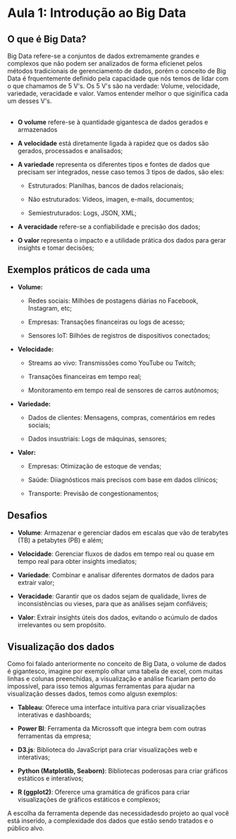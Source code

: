 # Aula 1: Introdução ao Big Data

## O que é Big Data?

Big Data refere-se a conjuntos de dados extremamente grandes e complexos que não podem ser analizados de forma eficienet pelos métodos tradicionais de gerenciamento de dados, porém o conceito de Big Data é frquentemente definido pela capacidade que nós temos de lidar com o que chamamos de 5 V's. Os 5 V's são na verdade: Volume, velocidade, variedade, veracidade e valor. Vamos entender melhor o que siginifica cada um desses V's. 
<br></br>

- **O volume** refere-se à quantidade gigantesca de dados gerados e armazenados

- **A velocidade** está diretamente ligada à rapidez que os dados são gerados, processados e analisados;

- **A variedade** representa os diferentes tipos e fontes de dados que precisam ser integrados, nesse caso temos 3 tipos de dados, são eles: 

    - Estruturados: Planilhas, bancos de dados relacionais;

    - Não estruturados: Vídeos, imagen, e-mails, documentos;

    - Semiestruturados: Logs, JSON, XML;

- **A veracidade** refere-se a confiabilidade e precisão dos dados;

- **O valor** representa o impacto e a utilidade prática dos dados para gerar insights e tomar decisões;

## Exemplos práticos de cada uma

- **Volume:**

    - Redes sociais: Milhões de postagens diárias no Facebook, Instagram, etc;

    - Empresas: Transações financeiras ou logs de acesso;

    - Sensores IoT: Bilhões de registros de dispositivos conectados;

- **Velocidade:**

    - Streams ao vivo: Transmissões como YouTube ou Twitch;

    - Transações financeiras em tempo real;

    - Monitoramento em tempo real de sensores de carros autônomos;

- **Variedade:**

    - Dados de clientes: Mensagens, compras, comentários em redes sociais;

    - Dados insustriais: Logs de máquinas, sensores;

- **Valor:**

    - Empresas: Otimização de estoque de vendas;

    - Saúde: Diiagnósticos mais precisos com base em dados clínicos;

    - Transporte: Previsão de congestionamentos;

## Desafios

- **Volume**: Armazenar e gerenciar dados em escalas que vão de terabytes (TB) a petabytes (PB) e além;

- **Velocidade**: Gerenciar fluxos de dados em tempo real ou quase em tempo real para obter insights imediatos;

- **Variedade**: Combinar e analisar diferentes dormatos de dados para extrair valor;

- **Veracidade**: Garantir que os dados sejam de qualidade, livres de inconsistências ou vieses, para que as análises sejam confiáveis;

- **Valor**: Extrair insights úteis dos dados, evitando o acúmulo de dados irrelevantes ou sem propósito. 

## Visualização dos dados

Como foi falado anteriormente no conceito de Big Data, o volume de dados é gigantesco, imagine por exemplo olhar uma tabela de excel, com muitas linhas e colunas preenchidas, a visualização e análise ficariam perto do impossível, para isso temos algumas ferramentas para ajudar na visualização desses dados, temos como algusn exemplos:

- **Tableau**: Oferece uma interface intuitiva para criar visualizações interativas e dashboards;

- **Power BI**: Ferramenta da Microssoft que integra bem com outras ferramentas da empresa;

- **D3.js**: Biblioteca do JavaScript para criar visualizações web e interativas;

- **Python (Matplotlib, Seaborn)**: Bibliotecas poderosas para criar gráficos estáticos e interativos;

- **R (ggplot2)**: Ofererce uma gramática de gráficos para criar visualizações de gráficos estáticos e complexos;

A escolha da ferramenta depende das necessidadesdo projeto ao qual você está inserido, a complexidade dos dados que estão sendo tratados e o público alvo.